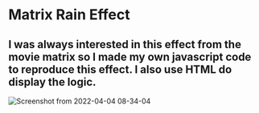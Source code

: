 # Matrix Rain Effect
## I was always interested in this effect from the movie matrix so I made my own javascript code to reproduce this effect. I also use HTML do display the logic.

![Screenshot from 2022-04-04 08-34-04](https://user-images.githubusercontent.com/60707892/161535452-82074b47-fe34-415f-836f-e468f524b31c.png)
